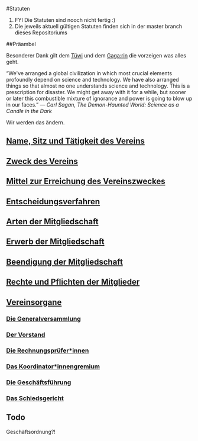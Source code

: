 #Statuten

1. FYI Die Statuten sind nooch nicht fertig :)
2. Die jeweils aktuell gültigen Statuten finden sich in der master branch dieses Repositoriums

##Präambel

Besonderer Dank gilt dem [Tüwi](http://tuewi.action.at/) und dem [Gaga:rin](https://cafegagarin.at/) die vorzeigen was alles geht.

“We've arranged a global civilization in which most crucial elements profoundly depend on science and technology. We have also arranged things so that almost no one understands science and technology. This is a prescription for disaster. We might get away with it for a while, but sooner or later this combustible mixture of ignorance and power is going to blow up in our faces.”
*― Carl Sagan, The Demon-Haunted World: Science as a Candle in the Dark*

Wir werden das ändern.

## [Name, Sitz und Tätigkeit des Vereins](1-Name_Sitz_und_Tätigkeitsbereich.md)
## [Zweck des Vereins](2-Zweck.md)
## [Mittel zur Erreichung des Vereinszweckes](3-Mittel_zur_Erreichung_des_Vereinszweckes.md)
## [Entscheidungsverfahren](4-Entscheidungsverfahren.md)
## [Arten der Mitgliedschaft](5-Arten_der_Mitgliedschaft.md)
## [Erwerb der Mitgliedschaft](6-Erwerb_der_Mitgliedschaft.md)
## [Beendigung der Mitgliedschaft](7-Beendigung_der_Mitgliedschaft.md)
## [Rechte und Pflichten der Mitglieder](8-Rechte_und_Pflichten_der_Mitglieder.md)
## [Vereinsorgane](9-0-Vereinsorgane.md)
### [Die Generalversammlung](9-1-Generalversammlung.md)
### [Der Vorstand](9-2-Vorstand.md)
### [Die Rechnungsprüfer\*innen](9-3-RechnungsprueferInnen.md)
### [Das Koordinator\*innengremium](9-4-KoordinatorInnengremium.md)
### [Die Geschäftsführung](9-5-Geschaeftsfuehrung.md)
### [Das Schiedsgericht](9-6-Schiedsgericht.md)

## Todo
Geschäftsordnung?!

